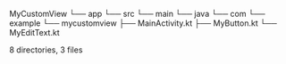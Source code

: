 MyCustomView
└── app
    └── src
        └── main
            └── java
                └── com
                    └── example
                        └── mycustomview
                            ├── MainActivity.kt
                            ├── MyButton.kt
                            └── MyEditText.kt

8 directories, 3 files
